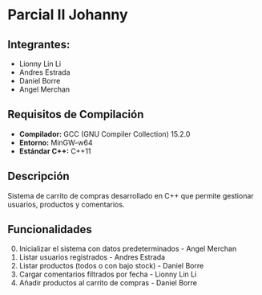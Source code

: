 # Parcial II Johanny

## Integrantes:
- Lionny Lin Li
- Andres Estrada
- Daniel Borre
- Angel Merchan

## Requisitos de Compilación
- **Compilador:** GCC (GNU Compiler Collection) 15.2.0
- **Entorno:** MinGW-w64
- **Estándar C++:** C++11

## Descripción
Sistema de carrito de compras desarrollado en C++ que permite gestionar usuarios, productos y comentarios.

## Funcionalidades
0. Inicializar el sistema con datos predeterminados - Angel Merchan
1. Listar usuarios registrados - Andres Estrada
2. Listar productos (todos o con bajo stock) - Daniel Borre
3. Cargar comentarios filtrados por fecha - Lionny Lin Li
4. Añadir productos al carrito de compras - Daniel Borre
